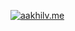 [![aakhilv.me](https://user-images.githubusercontent.com/65052071/122264370-14dac100-ce9d-11eb-8515-710a2bdf50f8.png)](https://aakhilv.me)
